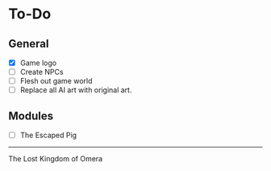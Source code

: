 # To-Do

## General
- [x] Game logo
- [ ] Create NPCs
- [ ] Flesh out game world
- [ ] Replace all AI art with original art.

## Modules
- [ ] The Escaped Pig

---
The Lost Kingdom of Omera